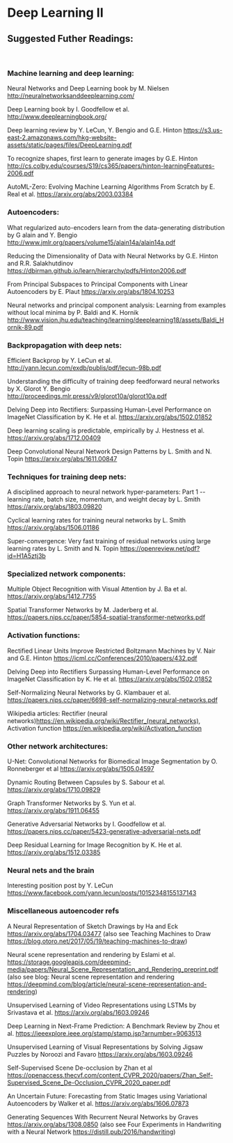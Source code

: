 # Deep Learning II 
## Suggested Futher Readings:
&nbsp;

### Machine learning and deep learning:

Neural Networks and Deep Learning book by M. Nielsen http://neuralnetworksanddeeplearning.com/

Deep Learning book by I. Goodfellow et al. http://www.deeplearningbook.org/

Deep learning review by Y. LeCun, Y. Bengio and G.E. Hinton https://s3.us-east-2.amazonaws.com/hkg-website-assets/static/pages/files/DeepLearning.pdf

To recognize shapes, first learn to generate images by G.E. Hinton http://cs.colby.edu/courses/S19/cs365/papers/hinton-learningFeatures-2006.pdf

AutoML-Zero: Evolving Machine Learning Algorithms From Scratch by E. Real et al. https://arxiv.org/abs/2003.03384

### Autoencoders:

What regularized auto-encoders learn from the data-generating distribution by G alain and Y. Bengio http://www.jmlr.org/papers/volume15/alain14a/alain14a.pdf

Reducing the Dimensionality of Data with Neural Networks by G.E. Hinton and R.R. Salakhutdinov https://dbirman.github.io/learn/hierarchy/pdfs/Hinton2006.pdf

From Principal Subspaces to Principal Components with Linear Autoencoders by E. Plaut https://arxiv.org/abs/1804.10253

Neural networks and principal component analysis: Learning from examples without local minima by
P. Baldi and K. Hornik http://www.vision.jhu.edu/teaching/learning/deeplearning18/assets/Baldi_Hornik-89.pdf


### Backpropagation with deep nets:

Efficient Backprop by Y. LeCun et al. http://yann.lecun.com/exdb/publis/pdf/lecun-98b.pdf

Understanding the difficulty of training deep feedforward neural networks by X. Glorot Y. Bengio
http://proceedings.mlr.press/v9/glorot10a/glorot10a.pdf

Delving Deep into Rectifiers: Surpassing Human-Level Performance on ImageNet Classification by K.
He et al. https://arxiv.org/abs/1502.01852

Deep learning scaling is predictable, empirically by J. Hestness et al. https://arxiv.org/abs/1712.00409

Deep Convolutional Neural Network Design Patterns by L. Smith and N. Topin https://arxiv.org/abs/1611.00847

### Techniques for training deep nets:

A disciplined approach to neural network hyper-parameters: Part 1 -- learning rate, batch size,
momentum, and weight decay by L. Smith https://arxiv.org/abs/1803.09820

Cyclical learning rates for training neural networks by L. Smith https://arxiv.org/abs/1506.01186

Super-convergence: Very fast training of residual networks using large learning rates by L. Smith and
N. Topin https://openreview.net/pdf?id=H1A5ztj3b

### Specialized network components:

Multiple Object Recognition with Visual Attention by J. Ba et al. https://arxiv.org/abs/1412.7755

Spatial Transformer Networks by M. Jaderberg et al. https://papers.nips.cc/paper/5854-spatial-transformer-networks.pdf

### Activation functions:

Rectified Linear Units Improve Restricted Boltzmann Machines by V. Nair and G.E. Hinton https://icml.cc/Conferences/2010/papers/432.pdf

Delving Deep into Rectifiers Surpassing Human-Level Performance on ImageNet Classification by K.
He et al. https://arxiv.org/abs/1502.01852

Self-Normalizing Neural Networks by G. Klambauer et al. https://papers.nips.cc/paper/6698-self-normalizing-neural-networks.pdf

Wikipedia articles: Rectifier (neural networks)https://en.wikipedia.org/wiki/Rectifier_(neural_networks),  Activation function https://en.wikipedia.org/wiki/Activation_function

### Other network architectures:

U-Net: Convolutional Networks for Biomedical Image Segmentation by O. Ronneberger et al https://arxiv.org/abs/1505.04597

Dynamic Routing Between Capsules by S. Sabour et al. https://arxiv.org/abs/1710.09829

Graph Transformer Networks by S. Yun et al. https://arxiv.org/abs/1911.06455

Generative Adversarial Networks by I. Goodfellow et al. https://papers.nips.cc/paper/5423-generative-adversarial-nets.pdf

Deep Residual Learning for Image Recognition by K. He et al. https://arxiv.org/abs/1512.03385

### Neural nets and the brain
Interesting position post by Y. LeCun https://www.facebook.com/yann.lecun/posts/10152348155137143

### Miscellaneous autoencoder refs
A Neural Representation of Sketch Drawings by Ha and Eck https://arxiv.org/abs/1704.03477 (also see Teaching Machines to Draw https://blog.otoro.net/2017/05/19/teaching-machines-to-draw) 

Neural scene representation and rendering by Eslami et al. https://storage.googleapis.com/deepmind-media/papers/Neural_Scene_Representation_and_Rendering_preprint.pdf (also see blog: Neural scene
representation and rendering https://deepmind.com/blog/article/neural-scene-representation-and-rendering)

Unsupervised Learning of Video Representations using LSTMs by Srivastava et al. https://arxiv.org/abs/1603.09246

Deep Learning in Next-Frame Prediction: A Benchmark Review by Zhou et al. https://ieeexplore.ieee.org/stamp/stamp.jsp?arnumber=9063513

Unsupervised Learning of Visual Representations by Solving Jigsaw Puzzles by Noroozi and Favaro https://arxiv.org/abs/1603.09246

Self-Supervised Scene De-occlusion by Zhan et al https://openaccess.thecvf.com/content_CVPR_2020/papers/Zhan_Self-Supervised_Scene_De-Occlusion_CVPR_2020_paper.pdf

An Uncertain Future: Forecasting from Static Images using Variational Autoencoders by Walker et al. https://arxiv.org/abs/1606.07873

Generating Sequences With Recurrent Neural Networks by Graves https://arxiv.org/abs/1308.0850 (also see Four Experiments in
Handwriting with a Neural Network https://distill.pub/2016/handwriting) 

&nbsp;
